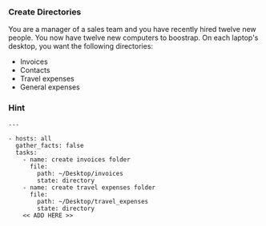 ### Create Directories
You are a manager of a sales team and you have recently hired twelve new people. You now have twelve new computers to boostrap. On each laptop's desktop, you want the following directories:
* Invoices
* Contacts
* Travel expenses
* General expenses

### Hint
```
---

- hosts: all
  gather_facts: false
  tasks:
    - name: create invoices folder
      file:
        path: ~/Desktop/invoices
        state: directory
    - name: create travel expenses folder
      file:
        path: ~/Desktop/travel_expenses
        state: directory
    << ADD HERE >>
```

